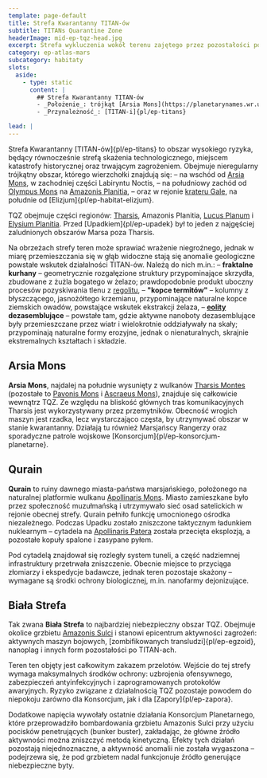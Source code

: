 ```yaml
---
template: page-default
title: Strefa Kwarantanny TITAN-ów
subtitle: TITANs Quarantine Zone
headerImage: mid-ep-tqz-head.jpg
excerpt: Strefa wykluczenia wokół terenu zajętego przez pozostałości po TITAN-ach
category: ep-atlas-mars
subcategory: habitaty
slots:
  aside:
    - type: static
      content: |
        ## Strefa Kwarantanny TITAN-ów
        - _Położenie_: trójkąt [Arsia Mons](https://planetarynames.wr.usgs.gov/Feature/3772) - południowe podnóża [Olympus Mons](https://planetarynames.wr.usgs.gov/Feature/4453) - [krater Gale](https://planetarynames.wr.usgs.gov/Feature/2071) ([Mars]{pl/ep-atlas-mars})
        - _Przynależność_: [TITAN-i]{pl/ep-titans}

lead: |
---
```

Strefa Kwarantanny [TITAN-ów]{pl/ep-titans} to obszar wysokiego ryzyka, będący równocześnie strefą skażenia technologicznego, miejscem katastrofy historycznej oraz trwającym zagrożeniem. Obejmuje nieregularny trójkątny obszar, którego wierzchołki znajdują się:
– na wschód od [Arsia Mons](https://planetarynames.wr.usgs.gov/Feature/3772), w zachodniej części Labiryntu Noctis,
– na południowy zachód od [Olympus Mons](https://planetarynames.wr.usgs.gov/Feature/4453) na [Amazonis Planitia](https://planetarynames.wr.usgs.gov/Feature/220),
– oraz w rejonie [krateru Gale](https://planetarynames.wr.usgs.gov/Feature/2071), na południe od [Elizjum]{pl/ep-habitat-elizjum}.

TQZ obejmuje części regionów: [Tharsis](https://planetarynames.wr.usgs.gov/Feature/5947), Amazonis Planitia, [Lucus Planum](https://planetarynames.wr.usgs.gov/Feature/3506) i [Elysium Planitia](https://planetarynames.wr.usgs.gov/Feature/1784). Przed [Upadkiem]{pl/ep-upadek} był to jeden z najgęściej zaludnionych obszarów Marsa poza Tharsis.

Na obrzeżach strefy teren może sprawiać wrażenie niegroźnego, jednak w miarę przemieszczania się w głąb widoczne stają się anomalie geologiczne powstałe wskutek działalności TITAN-ów. Należą do nich m.in.:
– **fraktalne kurhany** – geometrycznie rozgałęzione struktury przypominające skrzydła, zbudowane z żużla bogatego w żelazo; prawdopodobnie produkt uboczny procesów pozyskiwania tlenu z [regolitu](https://pl.wikipedia.org/wiki/Regolit),
– **"kopce termitów"** – kolumny z błyszczącego, jasnożółtego krzemianu, przypominające naturalne kopce ziemskich owadów, powstające wskutek ekstrakcji żelaza,
– **[eolity](https://pl.wikipedia.org/wiki/Eolit) dezasemblujące** – powstałe tam, gdzie aktywne nanoboty dezasemblujące były przemieszczane przez wiatr i wielokrotnie oddziaływały na skały; przypominają naturalne formy erozyjne, jednak o nienaturalnych, skrajnie ekstremalnych kształtach i składzie.

## Arsia Mons
**Arsia Mons**, najdalej na południe wysunięty z wulkanów [Tharsis Montes](https://planetarynames.wr.usgs.gov/Feature/5948) (pozostałe to [Pavonis Mons](https://planetarynames.wr.usgs.gov/Feature/4620) i [Ascraeus Mons](https://planetarynames.wr.usgs.gov/Feature/417)), znajduje się całkowicie wewnątrz TQZ. Ze względu na bliskość głównych tras komunikacyjnych Tharsis jest wykorzystywany przez przemytników. Obecność wrogich maszyn jest rzadka, lecz wystarczająco częsta, by utrzymywać obszar w stanie kwarantanny. Działają tu również Marsjańscy Rangerzy oraz sporadyczne patrole wojskowe [Konsorcjum]{pl/ep-konsorcjum-planetarne}.

## Qurain
**Qurain** to ruiny dawnego miasta-państwa marsjańskiego, położonego na naturalnej platformie wulkanu [Apollinaris Mons](https://planetarynames.wr.usgs.gov/Feature/14307). Miasto zamieszkane było przez społeczność muzułmańską i utrzymywało sieć osad satelickich w rejonie obecnej strefy. Qurain pełniło funkcję umocnionego ośrodka niezależnego. Podczas Upadku zostało zniszczone taktycznym ładunkiem nuklearnym – cytadela na [Apollinaris Patera](https://planetarynames.wr.usgs.gov/Feature/323) została przecięta eksplozją, a pozostałe kopuły spalone i zasypane pyłem.

Pod cytadelą znajdował się rozległy system tuneli, a część nadziemnej infrastruktury przetrwała zniszczenie. Obecnie miejsce to przyciąga złomiarzy i ekspedycje badawcze, jednak teren pozostaje skażony – wymagane są środki ochrony biologicznej, m.in. nanofarmy dejonizujące.

## Biała Strefa
Tak zwana **Biała Strefa** to najbardziej niebezpieczny obszar TQZ. Obejmuje okolice grzbietu [Amazonis Sulci](https://planetarynames.wr.usgs.gov/Feature/221) i stanowi epicentrum aktywności zagrożeń: aktywnych maszyn bojowych, [zombifikowanych transludzi]{pl/ep-egzoid}, nanoplag i innych form pozostałości po TITAN-ach.

Teren ten objęty jest całkowitym zakazem przelotów. Wejście do tej strefy wymaga maksymalnych środków ochrony: uzbrojenia ofensywnego, zabezpieczeń antyinfekcyjnych i zaprogramowanych protokołów awaryjnych. Ryzyko związane z działalnością TQZ pozostaje powodem do niepokoju zarówno dla Konsorcjum, jak i dla [Zapory]{pl/ep-zapora}.

Dodatkowe napięcia wywołały ostatnie działania Konsorcjum Planetarnego, które przeprowadziło bombardowania grzbietu Amazonis Sulci przy użyciu pocisków penetrujących (bunker buster), zakładając, że główne źródło aktywności można zniszczyć metodą kinetyczną. Efekty tych działań pozostają niejednoznaczne, a aktywność anomalii nie została wygaszona – podejrzewa się, że pod grzbietem nadal funkcjonuje źródło generujące niebezpieczne byty.
